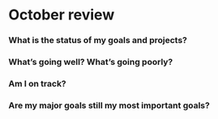 # October review

### What is the status of my goals and projects?

### What’s going well? What’s going poorly?

### Am I on track?

### Are my major goals still my most important goals?
